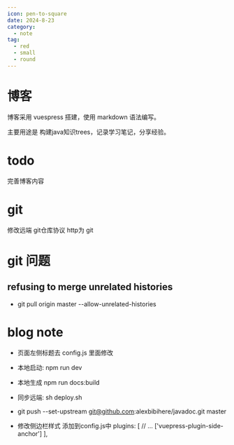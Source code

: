 ```yaml
---
icon: pen-to-square
date: 2024-8-23
category:
  - note
tag:
  - red
  - small
  - round
---
```


# 博客

博客采用 vuespress 搭建，使用 markdown 语法编写。

主要用途是 构建java知识trees，记录学习笔记，分享经验。


# todo

完善博客内容  
 
# git
修改远端 git仓库协议 http为 git

# git 问题
## refusing to merge unrelated histories
- git pull origin master --allow-unrelated-histories

# blog note
- 页面左侧标题去 config.js 里面修改
- 本地启动: npm run dev
- 本地生成 npm run docs:build

- 同步远端: sh deploy.sh
- git push --set-upstream git@github.com:alexbibihere/javadoc.git master

- 修改侧边栏样式 添加到config.js中
   plugins: [
  // ...
  ['vuepress-plugin-side-anchor']
 ],